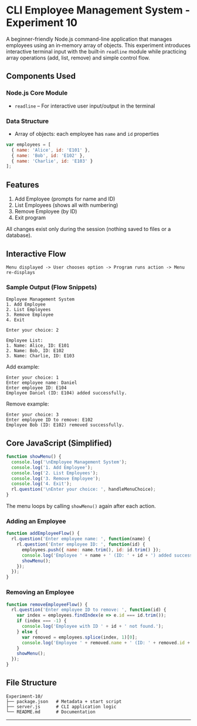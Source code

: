 # CLI Employee Management System - Experiment 10

A beginner-friendly Node.js command-line application that manages employees using an in‑memory array of objects. This experiment introduces interactive terminal input with the built‑in `readline` module while practicing array operations (add, list, remove) and simple control flow.

## Components Used

### Node.js Core Module
- `readline` – For interactive user input/output in the terminal

### Data Structure
- Array of objects: each employee has `name` and `id` properties

```js
var employees = [
  { name: 'Alice', id: 'E101' },
  { name: 'Bob', id: 'E102' },
  { name: 'Charlie', id: 'E103' }
];
```

## Features
1. Add Employee (prompts for name and ID)
2. List Employees (shows all with numbering)
3. Remove Employee (by ID)
4. Exit program

All changes exist only during the session (nothing saved to files or a database).

## Interactive Flow
```
Menu displayed -> User chooses option -> Program runs action -> Menu re-displays
```

### Sample Output (Flow Snippets)
```
Employee Management System
1. Add Employee
2. List Employees
3. Remove Employee
4. Exit

Enter your choice: 2

Employee List:
1. Name: Alice, ID: E101
2. Name: Bob, ID: E102
3. Name: Charlie, ID: E103
```

Add example:
```
Enter your choice: 1
Enter employee name: Daniel
Enter employee ID: E104
Employee Daniel (ID: E104) added successfully.
```

Remove example:
```
Enter your choice: 3
Enter employee ID to remove: E102
Employee Bob (ID: E102) removed successfully.
```

## Core JavaScript (Simplified)
```js
function showMenu() {
  console.log('\nEmployee Management System');
  console.log('1. Add Employee');
  console.log('2. List Employees');
  console.log('3. Remove Employee');
  console.log('4. Exit');
  rl.question('\nEnter your choice: ', handleMenuChoice);
}
```
The menu loops by calling `showMenu()` again after each action.

### Adding an Employee
```js
function addEmployeeFlow() {
  rl.question('Enter employee name: ', function(name) {
    rl.question('Enter employee ID: ', function(id) {
      employees.push({ name: name.trim(), id: id.trim() });
      console.log('Employee ' + name + ' (ID: ' + id + ') added successfully.');
      showMenu();
    });
  });
}
```

### Removing an Employee
```js
function removeEmployeeFlow() {
  rl.question('Enter employee ID to remove: ', function(id) {
    var index = employees.findIndex(e => e.id === id.trim());
    if (index === -1) {
      console.log('Employee with ID ' + id + ' not found.');
    } else {
      var removed = employees.splice(index, 1)[0];
      console.log('Employee ' + removed.name + ' (ID: ' + removed.id + ') removed successfully.');
    }
    showMenu();
  });
}
```

## File Structure
```
Experiment-10/
├── package.json   # Metadata + start script
├── server.js      # CLI application logic
└── README.md      # Documentation
```
---
